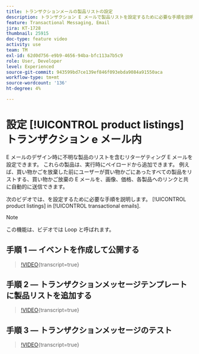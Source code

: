 ```yaml
---
title: トランザクションメールの製品リストの設定
description: トランザクション E メールで製品リストを設定するために必要な手順を説明します。
feature: Transactional Messaging, Email
jira: KT-1728
thumbnail: 25915
doc-type: feature video
activity: use
team: TM
exl-id: 62d0d756-e9b9-4656-94ba-bfc113a7b5c9
role: User, Developer
level: Experienced
source-git-commit: 943599bd7ce139ef846f093ebda9084a91550aca
workflow-type: tm+mt
source-wordcount: '136'
ht-degree: 4%

---
```


# 設定 [!UICONTROL product listings] トランザクション e メール内

E メールのデザイン時に不明な製品のリストを含むリターゲティング E メールを設定できます。 これらの製品は、実行時にペイロードから追加できます。 例えば、買い物かごを放棄した前にユーザーが買い物かごにあったすべての製品をリストする、買い物かご放棄の E メールを、画像、価格、各製品へのリンクと共に自動的に送信できます。

次のビデオでは、を設定するために必要な手順を説明します。 [!UICONTROL product listings] in [!UICONTROL transactional emails].

>[!NOTE]
>
>この機能は、ビデオでは Loop と呼ばれます。

## 手順 1 — イベントを作成して公開する

>[!VIDEO](https://video.tv.adobe.com/v/25914?learn=on){transcript=true}

## 手順 2 — トランザクションメッセージテンプレートに製品リストを追加する

>[!VIDEO](https://video.tv.adobe.com/v/25915?learn=on){transcript=true}

## 手順 3 — トランザクションメッセージのテスト

>[!VIDEO](https://video.tv.adobe.com/v/25916?learn=on){transcript=true}
